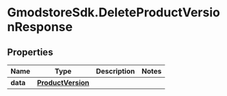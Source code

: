 # GmodstoreSdk.DeleteProductVersionResponse

## Properties

Name | Type | Description | Notes
------------ | ------------- | ------------- | -------------
**data** | [**ProductVersion**](ProductVersion.md) |  | 


